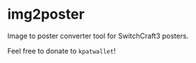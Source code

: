 # img2poster
Image to poster converter tool for SwitchCraft3 posters.

Feel free to donate to `kpatwallet`!
